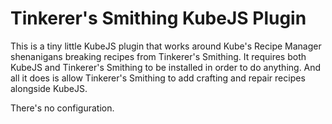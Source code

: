 # Tinkerer's Smithing KubeJS Plugin

This is a tiny little KubeJS plugin that works around Kube's Recipe Manager shenanigans breaking recipes
from Tinkerer's Smithing. It requires both KubeJS and Tinkerer's Smithing to be installed in order to do anything.
And all it does is allow Tinkerer's Smithing to add crafting and repair recipes alongside KubeJS.

There's no configuration.